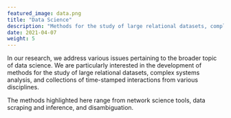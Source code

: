 ```yaml
---
featured_image: data.png
title: "Data Science"
description: "Methods for the study of large relational datasets, complex systems analysis, and time-stamped interactions."
date: 2021-04-07
weight: 5
---
```


In our research, we address various issues pertaining to the broader topic of data science.
We are particularly interested in the development of methods for the study of large relational datasets, complex systems analysis, and collections of time-stamped interactions from various disciplines.

The methods highlighted here range from network science tools, data scraping and inference, and disambiguation.
